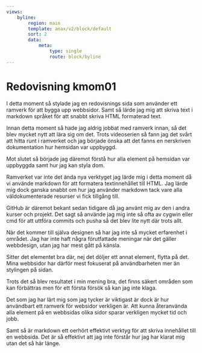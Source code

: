 ```yaml
---
views:
    byline:
        region: main
        template: anax/v2/block/default
        sort: 2
        data:
            meta:
                type: single
                route: block/byline
---
```

# Redovisning kmom01

I detta moment så stylade jag en redovisnings sida som använder ett ramverk för att bygga upp webbsidor.
Samt så lärde jag mig att skriva text i markdown språket för att snabbt skriva HTML formaterad text.

Innan detta moment så hade jag aldrig jobbat med ramverk innan, så det blev mycket nytt att lära sig om det.
Trots videoserien så fann jag det svårt att hitta runt i ramverket och jag började önska att det fanns en nerskriven dokumentation hur hemsidan var uppbyggd.

Mot slutet så började jag däremot förstå hur alla element på hemsidan var uppbyggda samt hur jag kan styla dom.

Ramverket var inte det ända nya verktyget jag lärde mig i detta moment då vi använde markdown för att formatera textinnehållet till HTML.
Jag lärde mig dock ganska snabbt om hur jag använder markdown tack vare alla väldokumenterade resurser vi fick tillgång till.

GitHub är däremot bekant sedan tidigare då jag använt mig av den i andra kurser och projekt.
Det sagt så använde jag mig inte så ofta av cygwin eller cmd för att uttföra commits och pusha så det blev lite nytt där trots allt.

När det kommer till själva designen så har jag inte så mycket erfarenhet i området.
Jag har inte haft några förutfattade meningar när det gäller webbdesign, utan jag har mest gått på känsla.

Sitter det elementet bra där, nej det döljer ett annat element, flytta på det.
Mina webbsidor har därför mest fokuserat på användbarheten mer än stylingen på sidan.

Trots det så blev resultatet i min mening bra, det finns säkert områden som kan förbättras men för ett första försök så kan jag inte klaga.

Det som jag har lärt mig som jag tycker är viktigast är dock är hur användbart ett ramverk för websidor verkligen är.
Att kunna återanvända alla element på en webbsidas olika sidor sparar verkligen mycket tid och jobb.

Samt så är markdown ett oerhört effektivt verktyg för att skriva innehållet till en webbsida.
Det är så effektivt att jag inte förstår hur jag har klarat mig utan det så här länge.
